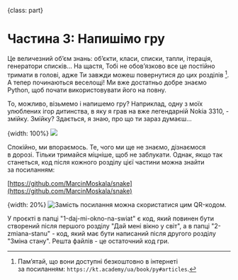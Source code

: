 {class: part}
# Частина 3: Напишімо гру

Це величезний об’єм знань: об’єкти, класи, списки, тапли, ітерація, генератори списків... На&nbsp;щастя, Тобі не&nbsp;обов’язково все це&nbsp;постійно тримати в&nbsp;голові, адже Ти&nbsp;завжди можеш повернутися до&nbsp;цих розділів [^300_1]. А тепер починаються веселощі! Ми&nbsp;вже достатньо добре знаємо Python, щоб почати використовувати його на&nbsp;повну.

То, можливо, візьмемо і напишемо гру? Наприклад, одну з&nbsp;моїх улюблених ігор дитинства, в&nbsp;яку я грав на&nbsp;вже легендарній Nokia 3310, - змійку. Змійку? Здається, я знаю, про що&nbsp;ти зараз думаєш...

{width: 100%}
![](funny_crazy_guy_snake.png)

Спокійно, ми&nbsp;впораємось. Те, чого ми&nbsp;ще не&nbsp;знаємо, дізнаємося в&nbsp;дорозі. Тільки тримайся міцніше, щоб не&nbsp;заблукати. Однак, якщо так станеться, код після кожного розділу цієї частини можна знайти за&nbsp;посиланням:

[https://github.com/MarcinMoskala/snake](https://github.com/MarcinMoskala/snake)

{width: 20%}
![Замість посилання можна скористатися цим QR-кодом.](qr0.png)

У проєкті в&nbsp;папці "1-daj-mi-okno-na-swiat" є код, який повинен бути створений після першого розділу "Дай мені вікно у&nbsp;світ", а в&nbsp;папці "2-zmiana-stanu" - код, який має бути написаний після другого розділу "Зміна стану". Решта файлів - це&nbsp;остаточний код гри.

[^300_1]: Пам’ятай, що&nbsp;вони доступні безкоштовно в&nbsp;інтернеті за&nbsp;посиланням:&nbsp;`https://kt.academy/ua/book/py#articles`.




